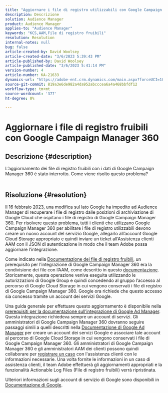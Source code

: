```yaml
---
title: "Aggiornare i file di registro utilizzabili con Google Campaign Manager 360"
description: Descrizione
solution: Audience Manager
product: Audience Manager
applies-to: "Audience Manager"
keywords: "KCS,AAM,File di registro fruibili"
resolution: Resolution
internal-notes: null
bug: false
article-created-by: David Woolsey
article-created-date: "3/6/2023 5:39:43 PM"
article-published-by: David Woolsey
article-published-date: "3/6/2023 5:41:14 PM"
version-number: 4
article-number: KA-21633
dynamics-url: "https://adobe-ent.crm.dynamics.com/main.aspx?forceUCI=1&pagetype=entityrecord&etn=knowledgearticle&id=b73684e0-45bc-ed11-83fe-6045bd006e5a"
source-git-commit: 819a3e6de982a4da952abcccea6a4a468bbfdf12
workflow-type: tm+mt
source-wordcount: '377'
ht-degree: 0%

---
```


# Aggiornare i file di registro fruibili con Google Campaign Manager 360

## Descrizione {#description}

L’aggiornamento dei file di registro fruibili con i dati di Google Campaign Manager 360 è stato interrotto. Come viene risolto questo problema?
<br> 

## Risoluzione {#resolution}


Il 16 febbraio 2023, una modifica sul lato Google ha impedito ad Audience Manager di recuperare i file di registro dalle posizioni di archiviazione di Google Cloud che ospitano i file di registro di Google Campaign Manager 360. Per risolvere questo problema, tutti i clienti che utilizzano Google Campaign Manager 360 per abilitare i file di registro utilizzabili devono creare un nuovo account del servizio Google, allegarlo all’account Google Cloud Storage appropriato e quindi inviare un ticket all’Assistenza clienti AAM con il JSON di autenticazione in modo che il team Adobe possa aggiornare l’integrazione.

Come indicato nella [Documentazione dei file di registro fruibili](https://experienceleague.adobe.com/docs/audience-manager/user-guide/implementation-integration-guides/media-data-integration/actionable-log-files.html?lang=en), un prerequisito per l’integrazione di Google Campaign Manager 360 era la condivisione dei file con l’AAM, come descritto in questo [documentazione](https://experienceleague.adobe.com/docs/audience-manager/user-guide/reporting/audience-optimization-reports/audience-optimization-advertisers/import-dcm.html?lang=en). Storicamente, questa operazione veniva eseguita utilizzando le autorizzazioni di Google Group e quindi concedendo al gruppo l’accesso al percorso di Google Cloud Storage in cui vengono conservati i file di registro di Google Campaign Manager 360. Google ora richiede che questo accesso sia concesso tramite un account dei servizi Google.

Una guida generale per effettuare questo aggiornamento è disponibile nella [prerequisiti per la documentazione sull’integrazione di Google Ad Manager](https://experienceleague.adobe.com/docs/audience-manager/user-guide/reporting/audience-optimization-reports/audience-optimization-publishers/import-dfp.html?lang=en). Questa integrazione richiedeva sempre un account di servizi. Gli amministratori di Google Campaign Manager 360 dovranno seguire passaggi simili a quelli descritti nella [Documentazione di Google Ad Manager](https://experienceleague.adobe.com/docs/audience-manager/user-guide/reporting/audience-optimization-reports/audience-optimization-publishers/import-dfp.html?lang=en) per creare un account dei servizi Google e associare tale account al percorso di Google Cloud Storage in cui vengono conservati i file di Google Campaign Manager 360. Gli amministratori di Google Campaign Manager 360 e gli amministratori AAM dei clienti possono quindi collaborare per [registrare un caso](https://experienceleague.adobe.com/docs/customer-one/using/home.html) con l&#39;assistenza clienti con le informazioni necessarie. Una volta fornite le informazioni in un caso di assistenza clienti, il team Adobe effettuerà gli aggiornamenti appropriati e la funzionalità Actionable Log Files (File di registro fruibili) verrà ripristinata.

Ulteriori informazioni sugli account di servizio di Google sono disponibili in [Documentazione di Google](https://cloud.google.com/iam/docs/service-accounts-create#creating_a_service_account).
